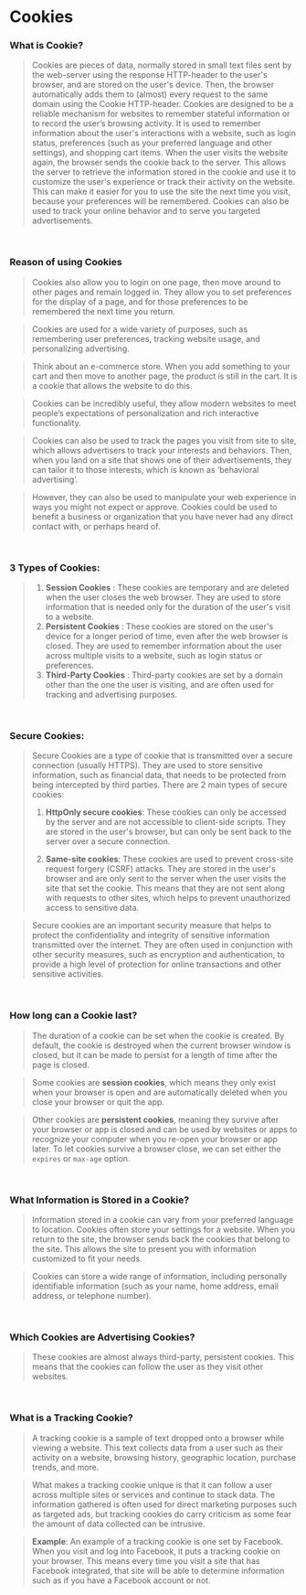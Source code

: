 # Cookies

### What is Cookie?

> Cookies are pieces of data, normally stored in small text files sent by the web-server using the response HTTP-header to the user's browser, and are stored on the user's device. Then, the browser automatically adds them to (almost) every request to the same domain using the Cookie HTTP-header. Cookies are designed to be a reliable mechanism for websites to remember stateful information or to record the user’s browsing activity. It is used to remember information about the user's interactions with a website, such as login status, preferences (such as your preferred language and other settings), and shopping cart items. When the user visits the website again, the browser sends the cookie back to the server. This allows the server to retrieve the information stored in the cookie and use it to customize the user's experience or track their activity on the website. This can make it easier for you to use the site the next time you visit, because your preferences will be remembered. Cookies can also be used to track your online behavior and to serve you targeted advertisements.

<br>

### Reason of using Cookies

> Cookies also allow you to login on one page, then move around to other pages and remain logged in. They allow you to set preferences for the display of a page, and for those preferences to be remembered the next time you return.

> Cookies are used for a wide variety of purposes, such as remembering user preferences, tracking website usage, and personalizing advertising.

> Think about an e-commerce store. When you add something to your cart and then move to another page, the product is still in the cart. It is a cookie that allows the website to do this.

> Cookies can be incredibly useful, they allow modern websites to meet people’s expectations of personalization and rich interactive functionality.

> Cookies can also be used to track the pages you visit from site to site, which allows advertisers to track your interests and behaviors. Then, when you land on a site that shows one of their advertisements, they can tailor it to those interests, which is known as ‘behavioral advertising’.

> However, they can also be used to manipulate your web experience in ways you might not expect or approve. Cookies could be used to benefit a business or organization that you have never had any direct contact with, or perhaps heard of.

<br>

### 3 Types of Cookies:

> 1. **Session Cookies** : These cookies are temporary and are deleted when the user closes the web browser. They are used to store information that is needed only for the duration of the user's visit to a website.
> 2. **Persistent Cookies** : These cookies are stored on the user's device for a longer period of time, even after the web browser is closed. They are used to remember information about the user across multiple visits to a website, such as login status or preferences.
> 3. **Third-Party Cookies** : Third-party cookies are set by a domain other than the one the user is visiting, and are often used for tracking and advertising purposes.

<br>

### Secure Cookies:

> Secure Cookies are a type of cookie that is transmitted over a secure connection (usually HTTPS). They are used to store sensitive information, such as financial data, that needs to be protected from being intercepted by third parties.
> There are 2 main types of secure cookies:
>
> 1. **HttpOnly secure cookies**: These cookies can only be accessed by the server and are not accessible to client-side scripts. They are stored in the user's browser, but can only be sent back to the server over a secure connection.
>
> 2. **Same-site cookies**: These cookies are used to prevent cross-site request forgery (CSRF) attacks. They are stored in the user's browser and are only sent to the server when the user visits the site that set the cookie. This means that they are not sent along with requests to other sites, which helps to prevent unauthorized access to sensitive data.

> Secure cookies are an important security measure that helps to protect the confidentiality and integrity of sensitive information transmitted over the internet. They are often used in conjunction with other security measures, such as encryption and authentication, to provide a high level of protection for online transactions and other sensitive activities.

<br>

### How long can a Cookie last?

> The duration of a cookie can be set when the cookie is created. By default, the cookie is destroyed when the current browser window is closed, but it can be made to persist for a length of time after the page is closed.

> Some cookies are **session cookies**, which means they only exist when your browser is open and are automatically deleted when you close your browser or quit the app.

> Other cookies are **persistent cookies**, meaning they survive after your browser or app is closed and can be used by websites or apps to recognize your computer when you re-open your browser or app later. To let cookies survive a browser close, we can set either the `expires` or `max-age` option.

<br>

### What Information is Stored in a Cookie?

> Information stored in a cookie can vary from your preferred language to location. Cookies often store your settings for a website. When you return to the site, the browser sends back the cookies that belong to the site. This allows the site to present you with information customized to fit your needs.

> Cookies can store a wide range of information, including personally identifiable information (such as your name, home address, email address, or telephone number).

<br>

### Which Cookies are Advertising Cookies?

> These cookies are almost always third-party, persistent cookies. This means that the cookies can follow the user as they visit other websites.

<br>

### What is a Tracking Cookie?

> A tracking cookie is a sample of text dropped onto a browser while viewing a website. This text collects data from a user such as their activity on a website, browsing history, geographic location, purchase trends, and more.

> What makes a tracking cookie unique is that it can follow a user across multiple sites or services and continue to stack data. The information gathered is often used for direct marketing purposes such as targeted ads, but tracking cookies do carry criticism as some fear the amount of data collected can be intrusive.

> **Example**:
> An example of a tracking cookie is one set by Facebook. When you visit and log into Facebook, it puts a tracking cookie on your browser. This means every time you visit a site that has Facebook integrated, that site will be able to determine information such as if you have a Facebook account or not.

<br>
